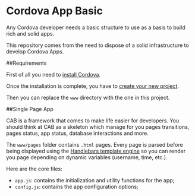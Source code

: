 Cordova App Basic
=================

Any Cordova developer needs a basic structure to use as a basis to build rich and solid apps.

This repository comes from the need to dispose of a solid infrastructure to develop Cordova Apps.

##Requirements

First of all you need to [install Cordova](http://cordova.apache.org/docs/en/edge/index.html).

Once the installation is complete, you have to [create your new project](http://cordova.apache.org/docs/en/edge/guide_cli_index.md.html#The%20Command-Line%20Interface).

Then you can replace the `www` directory with the one in this project.

##Single Page App

CAB is a framework that comes to make life easier for developers. You should think at CAB as a skeleton which manage for you pages transitions, pages status, app status, database interactions and more.

The `www/pages` folder contains `.html` pages. Every page is parsed before being displayed using the [Handlebars template engine](http://handlebarsjs.com) so you can render you page depending on dynamic variables (username, time, etc.).

Here are the core files:
- `app.js`: contains the initialization and utility functions for the app;
- `config.js`: contains the app configuration options;

